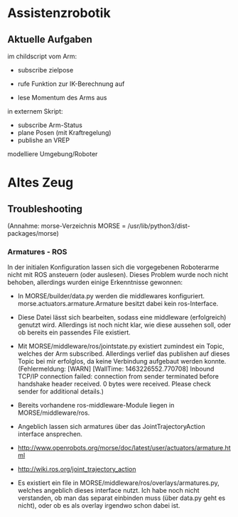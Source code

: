 # Assistenzrobotik

## Aktuelle Aufgaben

im childscript vom Arm:
 - subscribe zielpose
 - rufe Funktion zur IK-Berechnung auf

 - lese Momentum des Arms aus

in externem Skript:
 - subscribe Arm-Status
 - plane Posen (mit Kraftregelung)
 - publishe an VREP


modelliere Umgebung/Roboter

# Altes Zeug

## Troubleshooting

(Annahme: morse-Verzeichnis MORSE = /usr/lib/python3/dist-packages/morse)

### Armatures - ROS

In der initialen Konfiguration lassen sich die vorgegebenen Roboterarme nicht mit ROS ansteuern (oder auslesen). Dieses Problem wurde noch nicht behoben, allerdings wurden einige Erkenntnisse gewonnen:

* In MORSE/builder/data.py werden die middlewares konfiguriert. morse.actuators.armature.Armature besitzt dabei kein ros-Interface.
 * Diese Datei lässt sich bearbeiten, sodass eine middleware (erfolgreich) genutzt wird. Allerdings ist noch nicht klar, wie diese aussehen soll, oder ob bereits ein passendes File existiert.
 * Mit MORSE/middleware/ros/jointstate.py existiert zumindest ein Topic, welches der Arm subscribed. Allerdings verlief das publishen auf dieses Topic bei mir erfolglos, da keine Verbindung aufgebaut werden konnte. (Fehlermeldung: [WARN] [WallTime: 1463226552.770708] Inbound TCP/IP connection failed: connection from sender terminated before handshake header received. 0 bytes were received. Please check sender for additional details.)

* Bereits vorhandene ros-middleware-Module liegen in MORSE/middleware/ros.

* Angeblich lassen sich armatures über das JointTrajectoryAction interface ansprechen.
 * http://www.openrobots.org/morse/doc/latest/user/actuators/armature.html
 * http://wiki.ros.org/joint_trajectory_action
 * Es existiert ein file in MORSE/middleware/ros/overlays/armatures.py, welches angeblich dieses interface nutzt. Ich habe noch nicht verstanden, ob man das separat einbinden muss (über data.py geht es nicht), oder ob es als overlay irgendwo schon dabei ist.

